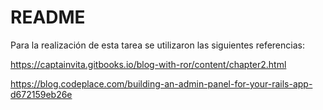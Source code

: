 # README

Para la realización de esta tarea se utilizaron las siguientes referencias:

https://captainvita.gitbooks.io/blog-with-ror/content/chapter2.html

https://blog.codeplace.com/building-an-admin-panel-for-your-rails-app-d672159eb26e
